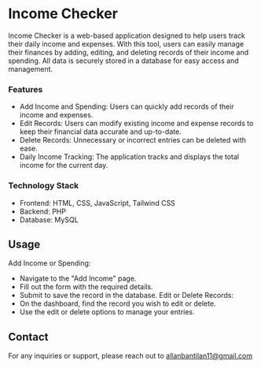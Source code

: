 # Income Checker

Income Checker is a web-based application designed to help users track their daily income and expenses. With this tool, users can easily manage their finances by adding, editing, and deleting records of their income and spending. All data is securely stored in a database for easy access and management.

### Features

- Add Income and Spending: Users can quickly add records of their income and expenses.
- Edit Records: Users can modify existing income and expense records to keep their financial data accurate and up-to-date.
- Delete Records: Unnecessary or incorrect entries can be deleted with ease.
- Daily Income Tracking: The application tracks and displays the total income for the current day.

### Technology Stack

- Frontend: HTML, CSS, JavaScript, Tailwind CSS
- Backend: PHP
- Database: MySQL

## Usage

Add Income or Spending:
  - Navigate to the "Add Income" page.
  - Fill out the form with the required details.
  - Submit to save the record in the database.
Edit or Delete Records:
 - On the dashboard, find the record you wish to edit or delete.
 - Use the edit or delete options to manage your entries.

## Contact
For any inquiries or support, please reach out to allanbantilan11@gmail.com
